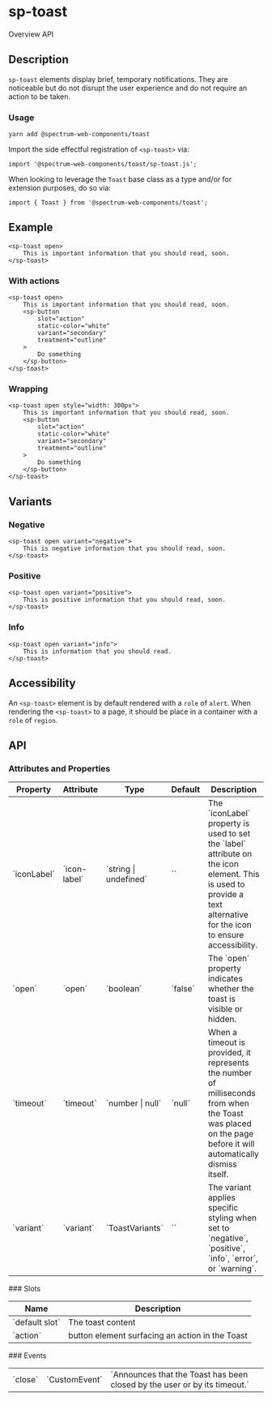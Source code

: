 # sp-toast
Overview API
## Description
`sp-toast` elements display brief, temporary notifications. They are noticeable but do not disrupt the user experience and do not require an action to be taken.
### Usage
    
    yarn add @spectrum-web-components/toast
    
Import the side effectful registration of `<sp-toast>` via:
    
    import '@spectrum-web-components/toast/sp-toast.js';
    
When looking to leverage the `Toast` base class as a type and/or for extension purposes, do so via:
    
    import { Toast } from '@spectrum-web-components/toast';
    
## Example
    
    <sp-toast open>
        This is important information that you should read, soon.
    </sp-toast>
### With actions
    
    <sp-toast open>
        This is important information that you should read, soon.
        <sp-button
            slot="action"
            static-color="white"
            variant="secondary"
            treatment="outline"
        >
            Do something
        </sp-button>
    </sp-toast>
### Wrapping
    
    <sp-toast open style="width: 300px">
        This is important information that you should read, soon.
        <sp-button
            slot="action"
            static-color="white"
            variant="secondary"
            treatment="outline"
        >
            Do something
        </sp-button>
    </sp-toast>
## Variants
### Negative
    
    <sp-toast open variant="negative">
        This is negative information that you should read, soon.
    </sp-toast>
### Positive
    
    <sp-toast open variant="positive">
        This is positive information that you should read, soon.
    </sp-toast>
### Info
    
    <sp-toast open variant="info">
        This is information that you should read.
    </sp-toast>
## Accessibility
An `<sp-toast>` element is by default rendered with a `role` of `alert`. When rendering the `<sp-toast>` to a page, it should be place in a container with a `role` of `region`.
## API
### Attributes and Properties
<table>
  <thead>
    <tr>
      <th>Property</th>
      <th>Attribute</th>
      <th>Type</th>
      <th>Default</th>
      <th>Description</th>
    </tr>
  </thead>
  <tbody>
    <tr>
      <td>`iconLabel`</td>
      <td>`icon-label`</td>
      <td>`string | undefined`</td>
      <td>``</td>
      <td>The `iconLabel` property is used to set the `label` attribute on the icon element. This is used to provide a text alternative for the icon to ensure accessibility.</td>
    </tr>
    <tr>
      <td>`open`</td>
      <td>`open`</td>
      <td>`boolean`</td>
      <td>`false`</td>
      <td>The `open` property indicates whether the toast is visible or hidden.</td>
    </tr>
    <tr>
      <td>`timeout`</td>
      <td>`timeout`</td>
      <td>`number | null`</td>
      <td>`null`</td>
      <td>When a timeout is provided, it represents the number of milliseconds from when the Toast was placed on the page before it will automatically dismiss itself.</td>
    </tr>
    <tr>
      <td>`variant`</td>
      <td>`variant`</td>
      <td>`ToastVariants`</td>
      <td>``</td>
      <td>The variant applies specific styling when set to `negative`, `positive`, `info`, `error`, or `warning`.</td>
    </tr>
  </tbody>
</table>
### Slots
<table>
  <thead>
    <tr>
      <th>Name</th>
      <th>Description</th>
    </tr>
  </thead>
  <tbody>
    <tr>
      <td>`default slot`</td>
      <td>The toast content</td>
    </tr>
    <tr>
      <td>`action`</td>
      <td>button element surfacing an action in the Toast</td>
    </tr>
  </tbody>
</table>
### Events
<table>
  <thead>
  </thead>
  <tbody>
    <tr>
      <td>`close`</td>
      <td>`CustomEvent`</td>
      <td>`Announces that the Toast has been closed by the user or by its timeout.`</td>
    </tr>
  </tbody>
</table>
